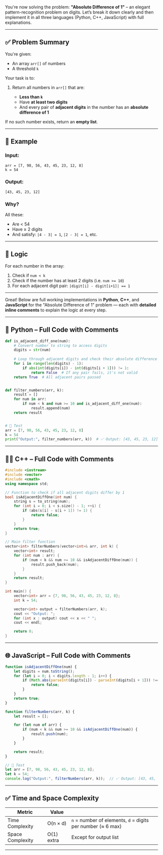 You're now solving the problem:
**"Absolute Difference of 1"** – an elegant pattern-recognition problem on digits. Let’s break it down clearly and then implement it in all three languages (Python, C++, JavaScript) with full explanations.

---

## ✅ Problem Summary

You're given:

* An array `arr[]` of numbers
* A threshold `k`

Your task is to:

1. Return all numbers in `arr[]` that are:

   * **Less than `k`**
   * Have **at least two digits**
   * And every pair of **adjacent digits** in the number has an **absolute difference of 1**

If no such number exists, return an **empty list**.

---

## 🧪 Example

### Input:

```plaintext
arr = [7, 98, 56, 43, 45, 23, 12, 8]
k = 54
```

### Output:

```plaintext
[43, 45, 23, 12]
```

### Why?

All these:

* Are < 54
* Have ≥ 2 digits
* And satisfy: `|4 - 3| = 1`, `|2 - 3| = 1`, etc.

---

## 🧠 Logic

For each number in the array:

1. Check if `num < k`
2. Check if the number has at least 2 digits (i.e. `num >= 10`)
3. For each adjacent digit pair: `|digit[i] - digit[i+1]| == 1`

---

Great! Below are full working implementations in **Python**, **C++**, and **JavaScript** for the "Absolute Difference of 1" problem — each with **detailed inline comments** to explain the logic at every step.

---

## 🐍 Python – Full Code with Comments

```python
def is_adjacent_diff_one(num):
    # Convert number to string to access digits
    digits = str(num)
    
    # Loop through adjacent digits and check their absolute difference
    for i in range(len(digits) - 1):
        if abs(int(digits[i]) - int(digits[i + 1])) != 1:
            return False  # If any pair fails, it's not valid
    return True  # All adjacent pairs passed


def filter_numbers(arr, k):
    result = []
    for num in arr:
        if num < k and num >= 10 and is_adjacent_diff_one(num):
            result.append(num)
    return result


# 🧪 Test
arr = [7, 98, 56, 43, 45, 23, 12, 8]
k = 54
print("Output:", filter_numbers(arr, k))  # ✅ Output: [43, 45, 23, 12]
```

---

## 🧑‍💻 C++ – Full Code with Comments

```cpp
#include <iostream>
#include <vector>
#include <cmath>
using namespace std;

// Function to check if all adjacent digits differ by 1
bool isAdjacentDiffOne(int num) {
    string s = to_string(num);
    for (int i = 0; i < s.size() - 1; ++i) {
        if (abs(s[i] - s[i + 1]) != 1) {
            return false;
        }
    }
    return true;
}

// Main filter function
vector<int> filterNumbers(vector<int>& arr, int k) {
    vector<int> result;
    for (int num : arr) {
        if (num < k && num >= 10 && isAdjacentDiffOne(num)) {
            result.push_back(num);
        }
    }
    return result;
}

int main() {
    vector<int> arr = {7, 98, 56, 43, 45, 23, 12, 8};
    int k = 54;

    vector<int> output = filterNumbers(arr, k);
    cout << "Output: ";
    for (int x : output) cout << x << " ";
    cout << endl;

    return 0;
}
```

---

## 🌐 JavaScript – Full Code with Comments

```javascript
function isAdjacentDiffOne(num) {
    let digits = num.toString();
    for (let i = 0; i < digits.length - 1; i++) {
        if (Math.abs(parseInt(digits[i]) - parseInt(digits[i + 1])) !== 1) {
            return false;
        }
    }
    return true;
}

function filterNumbers(arr, k) {
    let result = [];

    for (let num of arr) {
        if (num < k && num >= 10 && isAdjacentDiffOne(num)) {
            result.push(num);
        }
    }

    return result;
}

// 🧪 Test
let arr = [7, 98, 56, 43, 45, 23, 12, 8];
let k = 54;
console.log("Output:", filterNumbers(arr, k));  // ✅ Output: [43, 45, 23, 12]
```

---

## ✅ Time and Space Complexity

| Metric           | Value      |                                                             |
| ---------------- | ---------- | ----------------------------------------------------------- |
| Time Complexity  | O(n × d)   | `n` = number of elements, `d` = digits per number (≈ 6 max) |
| Space Complexity | O(1) extra | Except for output list                                      |

---


